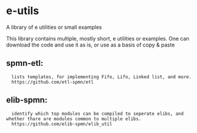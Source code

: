 # e-utils
A library of e utilities or small examples

This library contains multiple, mostly short, e utilities or examples. One can download the code and use it as is, or use as a basis of copy & paste



  spmn-etl: 
  --------
  
      lists templates, for implementing Fifo, Lifo, Linked list, and more.
      https://github.com/etl-spmn/etl 
    
      
      
      
      

 
 elib-spmn:
 ----------
      identify which top modules can be compiled to seperate elibs, and whether thare are modules common to multiple elibs.
      https://github.com/elib-spmn/elib_util
     
      
